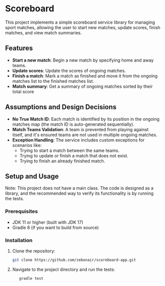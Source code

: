 # Scoreboard

This project implements a simple scoreboard service library for managing sport matches, allowing the user to start new matches, update scores, finish matches, and view match summaries.

## Features

- **Start a new match**: Begin a new match by specifying home and away teams.
- **Update scores**: Update the scores of ongoing matches.
- **Finish a match**: Mark a match as finished and move it from the ongoing matches list to the finished matches list.
- **Match summary**: Get a summary of ongoing matches sorted by their total score 

## Assumptions and Design Decisions

- **No True Match ID**: Each match is identified by its position in the ongoing matches map (the match ID is auto-generated sequentially).
- **Match Teams Validation**: A team is prevented from playing against itself, and it's ensured teams are not used in multiple ongoing matches.
- **Exception Handling**: The service includes custom exceptions for scenarios like:
    - Trying to start a match between the same teams.
    - Trying to update or finish a match that does not exist.
    - Trying to finish an already finished match.

## Setup and Usage
Note: This project does not have a main class. The code is designed as a library, and the recommended way to verify its functionality is by running the tests.
### Prerequisites

- JDK 11 or higher (built with JDK 17)
- Gradle 8 (if you want to build from source)

### Installation

1. Clone the repository:
   ```bash
   git clone https://github.com/zebonair/scoreboard-app.git
   
2. Navigate to the project directory and run the tests:
   ```bash
      gradle test
